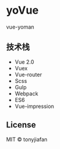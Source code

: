 # yoVue
vue-yoman

## 技术栈
- Vue 2.0
- Vuex
- Vue-router
- Scss
- Gulp
- Webpack
- ES6
- Vue-impression

## License
MIT © tonyjiafan
